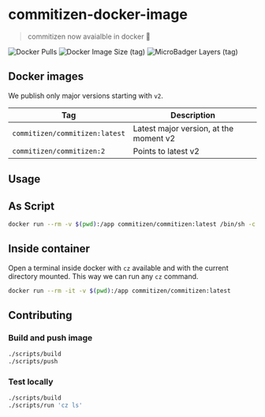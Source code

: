 # commitizen-docker-image

> commitizen now avaialble in docker 💪

![Docker Pulls](https://img.shields.io/docker/pulls/commitizen/commitizen?style=flat-square)
![Docker Image Size (tag)](https://img.shields.io/docker/image-size/commitizen/commitizen/latest?style=flat-square)
![MicroBadger Layers (tag)](https://img.shields.io/microbadger/layers/commitizen/commitizen/latest?style=flat-square)

## Docker images

We publish only major versions starting with `v2`.

| Tag                            | Description                            |
| ------------------------------ | -------------------------------------- |
| `commitizen/commitizen:latest` | Latest major version, at the moment v2 |
| `commitizen/commitizen:2`      | Points to latest v2                    |

## Usage

## As Script

```bash
docker run --rm -v $(pwd):/app commitizen/commitizen:latest /bin/sh -c 'cz bump --changelog'
```

## Inside container

Open a terminal inside docker with `cz` available and with the current directory mounted.
This way we can run any `cz` command.

```bash
docker run --rm -it -v $(pwd):/app commitizen/commitizen:latest
```

## Contributing

### Build and push image

```bash
./scripts/build
./scripts/push
```

### Test locally

```bash
./scripts/build
./scripts/run 'cz ls'
```
